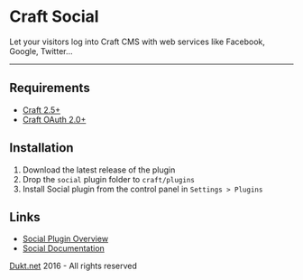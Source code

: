 # Craft Social

Let your visitors log into Craft CMS with web services like Facebook, Google, Twitter…

-------------------------------------------

## Requirements

- [Craft 2.5+](http://buildwithcraft.com/)
- [Craft OAuth 2.0+](https://dukt.net/craft/oauth)

## Installation

1. Download the latest release of the plugin
2. Drop the `social` plugin folder to `craft/plugins`
3. Install Social plugin from the control panel in `Settings > Plugins`

## Links

- [Social Plugin Overview](https://dukt.net/craft/social/)
- [Social Documentation](https://dukt.net/craft/social/docs)

[Dukt.net](https://dukt.net/) 2016 - All rights reserved